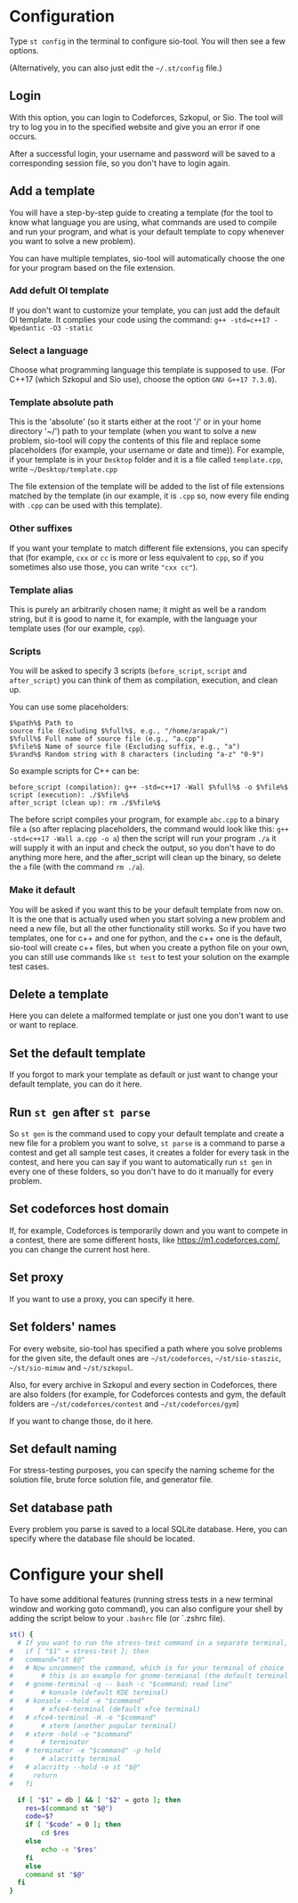 # Configuration
Type `st config` in the terminal to configure sio-tool.
You will then see a few options.


(Alternatively, you can also just edit the `~/.st/config` file.)


## Login
With this option, you can login to Codeforces, Szkopul, or Sio.
The tool will try to log you in to the specified website and give you an error if one occurs.


After a successful login, your username and password will be saved to a corresponding session file, so you don't have to login again.


## Add a template
You will have a step-by-step guide to creating a template (for the tool to know what language you are using, what commands are used to compile and run your program, and what is your default template to copy whenever you want to solve a new problem).

You can have multiple templates, sio-tool will automatically choose the one for your program based on the file extension.


### Add defult OI template
If you don't want to customize your template, you can just add the default OI template. It complies your code using the command:
`g++ -std=c++17 -Wpedantic -O3 -static`

### Select a language
Choose what programming language this template is supposed to use.
(For C++17 (which Szkopul and Sio use), choose the option `GNU G++17 7.3.0`).


### Template absolute path
This is the 'absolute' (so it starts either at the root '/' or in your home directory '~/')
path to your template (when you want to solve a new problem, sio-tool will copy the contents of this file and replace some placeholders (for example, your username or date and time)).
For example, if your template is in your `Desktop` folder and it is a file called `template.cpp`,
write `~/Desktop/template.cpp`


The file extension of the template will be added to the list of file extensions matched by the template (in our example, it is `.cpp` so, now every file ending with `.cpp` can be used with this template).


### Other suffixes
If you want your template to match different file extensions, you can specify that (for example, `cxx` or `cc` is more or less equivalent to `cpp`, so if you sometimes also use those, you can write `"cxx cc"`).


### Template alias
This is purely an arbitrarily chosen name; it might as well be a random string, but it is good to name it, for example, with the language your template uses (for our example, `cpp`).


### Scripts
You will be asked to specify 3 scripts (`before_script`, `script` and `after_script`) you can think of them as compilation, execution, and clean up.


You can use some placeholders:
```plain
$%path%$ Path to
source file (Excluding $%full%$, e.g., "/home/arapak/")
$%full%$ Full name of source file (e.g., "a.cpp")
$%file%$ Name of source file (Excluding suffix, e.g., "a")
$%rand%$ Random string with 8 characters (including "a-z" "0-9")
```


So example scripts for C++ can be:
```
before_script (compilation): g++ -std=c++17 -Wall $%full%$ -o $%file%$
script (execution): ./$%file%$
after_script (clean up): rm ./$%file%$
```
The before script compiles your program, for example `abc.cpp` to a binary file `a` (so after replacing placeholders, the command would look like this: `g++ -std=c++17 -Wall a.cpp -o a`) then the script will run your program `./a` it will supply it with an input and check the output, so you don't have to do anything more here, and the after_script will clean up the binary, so delete the `a` file (with the command `rm ./a`).


### Make it default
You will be asked if you want this to be your default template from now on. It is the one that is actually used when you start solving a new problem and need a new file, but all the other functionality still works. So if you have two templates, one for c++ and one for python, and the c++ one is the default, sio-tool will create c++ files, but when you create a python file on your own, you can still use commands like `st test` to test your solution on the example test cases.


## Delete a template
Here you can delete a malformed template or just one you don't want to use or want to replace.


## Set the default template
If you forgot to mark your template as default or just want to change your default template, you can do it here.


## Run `st gen` after `st parse`
So `st gen` is the command used to copy your default template and create a new file for a problem you want to solve, `st parse` is a command to parse a contest and get all sample test cases, it creates a folder for every task in the contest, and here you can say if you want to automatically run `st gen` in every one of these folders, so you don't have to do it manually for every problem.


## Set codeforces host domain
If, for example, Codeforces is temporarily down and you want to compete in a contest, there are some different hosts, like https://m1.codeforces.com/, you can change the current host here.


## Set proxy
If you want to use a proxy, you can specify it here.


## Set folders' names
For every website, sio-tool has specified a path where you solve problems for the given site, the default ones are `~/st/codeforces`, `~/st/sio-staszic`, `~/st/sio-mimuw` and `~/st/szkopul`.


Also, for every archive in Szkopul and every section in Codeforces, there are also folders (for example, for Codeforces contests and gym, the default folders are `~/st/codeforces/contest` and `~/st/codeforces/gym`)


If you want to change those, do it here.


## Set default naming
For stress-testing purposes, you can specify the naming scheme for the solution file, brute force solution file, and generator file.


## Set database path
Every problem you parse is saved to a local SQLite database. Here, you can specify where the database file should be located.


# Configure your shell


To have some additional features (running stress tests in a new terminal window and working goto command), you can also configure your shell by adding the script below to your `.bashrc` file (or `.zshrc file).


```bash
st() {
  # If you want to run the stress-test command in a separate terminal, uncomment next block
#   if [ "$1" = stress-test ]; then
# 	command="st $@"
# 	# Now uncomment the command, which is for your terminal of choice
#		# this is an example for gnome-termianal (the default terminal for gnome users)
# 	# gnome-terminal -q -- bash -c "$command; read line"
# 		# konsole (default KDE terminal)
# 	# konsole --hold -e "$command"
# 		# xfce4-terminal (default xfce terminal)
# 	# xfce4-terminal -H -e "$command"
# 		# xterm (another popular terminal)
# 	# xterm -hold -e "$command"
# 		# terminator
# 	# terminator -e "$command" -p hold
# 		# alacritty terminal
# 	# alacritty --hold -e st "$@"
#     return
#   fi

  if [ "$1" = db ] && [ "$2" = goto ]; then
	res=$(command st "$@")
	code=$?
	if [ "$code" = 0 ]; then
		cd $res
	else
		echo -e "$res"
	fi
	else
  	command st "$@"
  fi
}
```